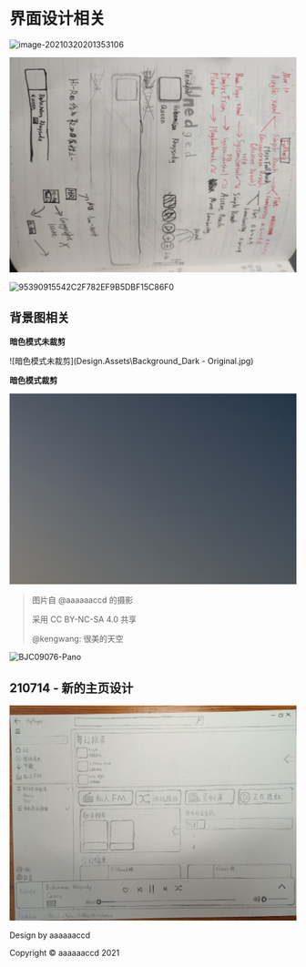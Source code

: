 # 界面设计相关

![image-20210320201353106](Design.Assets/image-20210320201353106.png)

![9E9ED96E7E6D0D72E7EBFA725B49CE31](Design.Assets/9E9ED96E7E6D0D72E7EBFA725B49CE31.jpg)

![95390915542C2F782EF9B5DBF15C86F0](Design.Assets/95390915542C2F782EF9B5DBF15C86F0.jpg)

## 背景图相关

**暗色模式未裁剪**

![暗色模式未裁剪](Design.Assets\Background_Dark - Original.jpg)

**暗色模式裁剪**

![Background_Dark](Design.Assets\Background_Dark.jpg)

> 图片自 @aaaaaaccd 的摄影
>
> 采用 CC BY-NC-SA 4.0 共享
>
> @kengwang: 很美的天空

![BJC09076-Pano](Design.Assets\BJC09076-Pano.jpg)

## 210714 - 新的主页设计

![Design-Home](210717-HomePage-noexif.jpg)

Design by aaaaaaccd

Copyright © aaaaaaccd 2021

